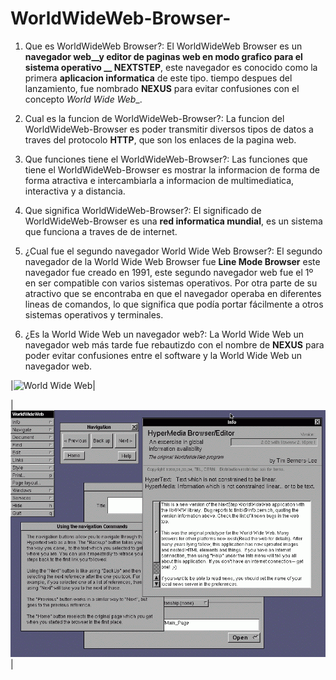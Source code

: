 # WorldWideWeb-Browser-

1. Que es WorldWideWeb Browser?:
El WorldWideWeb Browser es un __navegador web__y __editor de paginas web__ en modo grafico para el sistema operativo __ NEXTSTEP__, este navegador es conocido como la primera __aplicacion informatica__ de este tipo. tiempo despues del lanzamiento, fue nombrado __NEXUS__ para evitar confusiones con el concepto _World Wide Web__.

2. Cual es la funcion de WorldWideWeb-Browser?:
La funcion del WorldWideWeb-Browser es poder transmitir diversos tipos de datos a traves del protocolo __HTTP__, que son los enlaces de la pagina web.

3. Que funciones tiene el WorldWideWeb-Browser?:
Las funciones que tiene el WorldWideWeb-Browser es mostrar la informacion de forma de forma atractiva e intercambiarla a informacion de multimediatica, interactiva y a distancia.

4. Que significa WorldWideWeb-Browser?: 
El significado de WorldWideWeb-Browser es una __red informatica mundial__, es un sistema que funciona a traves de de internet.

5. ¿Cual fue el segundo navegador World Wide Web Browser?:
El segundo navegador de la World Wide Web Browser fue __Line Mode Browser__ este navegador fue creado en 1991, este segundo navegador web fue el 1º en ser compatible con varios sistemas operativos. Por otra parte de su atractivo que se encontraba en que el navegador operaba en diferentes lineas de comandos, lo que significa que podía portar fácilmente a otros sistemas operativos y terminales.

6. ¿Es la World Wide Web un navegador web?:
La World Wide Web un navegador web más tarde fue rebautizdo con el nombre de __NEXUS__ para poder evitar confusiones entre el software y la World Wide Web un navegador web. 


|![World Wide Web](https://ik.imagekit.io/aoi3fgebjgr/wp-content/uploads/1990/12/browser-2.gif)|

|![The Web’s First (And Second) Browser](https://github.com/martiurpinas/WorldWideWeb-Browser-/blob/main/WorldWideWeb.png)|
